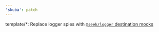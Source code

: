 ```yaml
---
'skuba': patch
---
```


template/*: Replace logger spies with [`@seek/logger` destination mocks](https://github.com/seek-oss/logger/blob/master/docs/testing.md)
